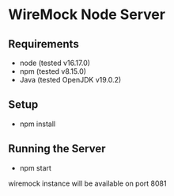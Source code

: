 # WireMock Node Server

## Requirements

- node (tested v16.17.0)
- npm (tested v8.15.0)
- Java (tested OpenJDK v19.0.2)

## Setup

- npm install

## Running the Server

- npm start

wiremock instance will be available on port 8081
